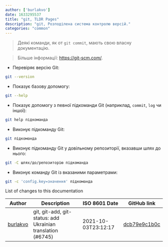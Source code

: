 ```yaml
---
author: ['burlakvo']
date: 1633295537
title: "git, TLDR Pages"
description: "git, Розподілена система контролю версій."
categories: "common"
---
```

> Деякі команди, як от `git commit`, мають свою власну документацію.

> Більше інформації: <https://git-scm.com/>.

- Перевіряє версію Git:

```bash
git --version
```

- Показує базову допомогу:

```bash
git --help
```

- Показує допомогу з певної підкоманди Git (наприклад, `commit`, `log` чи іншої):

```bash
git help підкоманда
```

- Виконує підкоманду Git:

```bash
git підкоманда
```

- Виконує підкоманду Git у довільному репозиторії, вказавши шлях до нього:

```bash
git -C шлях/до/репозиторію підкоманда
```

- Виконує команду Git із вказаними параметрами:

```bash
git -c 'config.key=значення' підкоманда
```
List of changes to this documentation


Author | Description | ISO 8601 Date | GitHub link
------|-----|-----|-----
[burlakvo](mailto:48330319+burlakvo@users.noreply.github.com) | git, git-add, git-status: add Ukrainian translation (#6745) | 2021-10-03T23:12:17 | [dcb79e9c1b0c](https://github.com/tldr-pages/tldr/commit/dcb79e9c1b0c9bf5145b99e82902ee1e0817ebc1)

